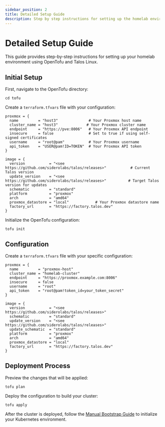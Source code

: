```yaml
---
sidebar_position: 2
title: Detailed Setup Guide
description: Step by step instructions for setting up the homelab environment
---
```


# Detailed Setup Guide

This guide provides step-by-step instructions for setting up your homelab environment using OpenTofu and Talos Linux.

## Initial Setup

First, navigate to the OpenTofu directory:

```console
cd tofu
```

Create a `terraform.tfvars` file with your configuration:

```hcl
proxmox = {
  name         = "host3"              # Your Proxmox host name
  cluster_name = "host3"             # Your Proxmox cluster name
  endpoint     = "https://pve:8006"   # Your Proxmox API endpoint
  insecure     = false                # Set to true if using self-signed certificates
  username     = "root@pam"           # Your Proxmox username
  api_token    = "USER@pam!ID=TOKEN"  # Your Proxmox API token
}

image = {
  version           = "<see https://github.com/siderolabs/talos/releases>"           # Current Talos version
  update_version    = "<see https://github.com/siderolabs/talos/releases>"          # Target Talos version for updates
  schematic         = "standard"
  platform          = "proxmox"
  arch              = "amd64"
  proxmox_datastore = "local"            # Your Proxmox datastore name
  factory_url       = "https://factory.talos.dev"
}
```

Initialize the OpenTofu configuration:

```console
tofu init
```

## Configuration

Create a `terraform.tfvars` file with your specific configuration:

```hcl
proxmox = {
  name         = "proxmox-host"
  cluster_name = "homelab-cluster"
  endpoint     = "https://proxmox.example.com:8006"
  insecure     = false
  username     = "root"
  api_token    = "root@pam!token_id=your_token_secret"
}

image = {
  version           = "<see https://github.com/siderolabs/talos/releases>"
  schematic         = "standard"
  update_version    = "<see https://github.com/siderolabs/talos/releases>"
  update_schematic  = "standard"
  platform          = "proxmox"
  arch              = "amd64"
  proxmox_datastore = "local"
  factory_url       = "https://factory.talos.dev"
}
```

## Deployment Process

Preview the changes that will be applied:

```console
tofu plan
```

Deploy the configuration to build your cluster:

```console
tofu apply
```

After the cluster is deployed, follow the [Manual Bootstrap Guide](/docs/k8s/manual-bootstrap-guide) to initialize your Kubernetes environment.
